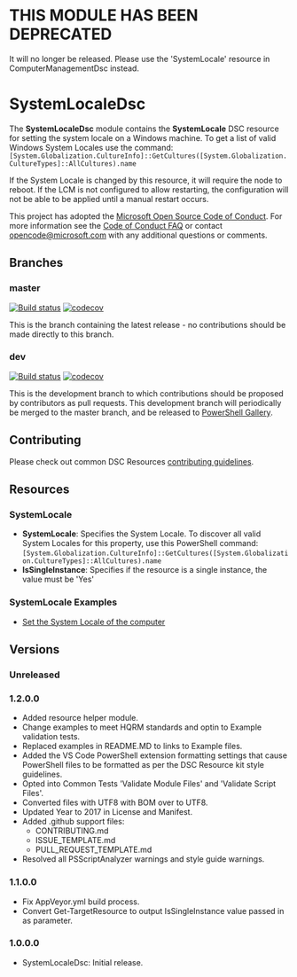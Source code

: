# THIS MODULE HAS BEEN DEPRECATED

It will no longer be released. Please use the 'SystemLocale' resource in
ComputerManagementDsc instead.

# SystemLocaleDsc

The **SystemLocaleDsc** module contains the **SystemLocale** DSC resource for
setting the system locale on a Windows machine. To get a list of valid Windows
System Locales use the command:
`[System.Globalization.CultureInfo]::GetCultures([System.Globalization.CultureTypes]::AllCultures).name`

If the System Locale is changed by this resource, it will require the node to reboot.
If the LCM is not configured to allow restarting, the configuration will not be
able to be applied until a manual restart occurs.

This project has adopted the [Microsoft Open Source Code of Conduct](https://opensource.microsoft.com/codeofconduct/).
For more information see the [Code of Conduct FAQ](https://opensource.microsoft.com/codeofconduct/faq/)
or contact [opencode@microsoft.com](mailto:opencode@microsoft.com) with any
additional questions or comments.

## Branches

### master

[![Build status](https://ci.appveyor.com/api/projects/status/i9vo21txuwm2hjk7/branch/master?svg=true)](https://ci.appveyor.com/project/PowerShell/SystemLocaleDsc/branch/master)
[![codecov](https://codecov.io/gh/PowerShell/SystemLocaleDsc/branch/master/graph/badge.svg)](https://codecov.io/gh/PowerShell/SystemLocaleDsc/branch/master)

This is the branch containing the latest release - no contributions should be made
directly to this branch.

### dev

[![Build status](https://ci.appveyor.com/api/projects/status/i9vo21txuwm2hjk7/branch/dev?svg=true)](https://ci.appveyor.com/project/PowerShell/SystemLocaleDsc/branch/dev)
[![codecov](https://codecov.io/gh/PowerShell/SystemLocaleDsc/branch/dev/graph/badge.svg)](https://codecov.io/gh/PowerShell/SystemLocaleDsc/branch/dev)

This is the development branch to which contributions should be proposed by contributors
as pull requests. This development branch will periodically be merged to the master
branch, and be released to [PowerShell Gallery](https://www.powershellgallery.com/).

## Contributing

Please check out common DSC Resources [contributing guidelines](https://github.com/PowerShell/DscResource.Kit/blob/master/CONTRIBUTING.md).

## Resources

### SystemLocale

* **SystemLocale**: Specifies the System Locale. To discover all valid System
  Locales for this property, use this PowerShell command: `[System.Globalization.CultureInfo]::GetCultures([System.Globalization.CultureTypes]::AllCultures).name`
* **IsSingleInstance**: Specifies if the resource is a single instance, the value
  must be 'Yes'

### SystemLocale Examples

* [Set the System Locale of the computer](/Examples/Resources/SystemLocaleDsc/1-SetSystemLocale.ps1)

## Versions

### Unreleased

### 1.2.0.0

* Added resource helper module.
* Change examples to meet HQRM standards and optin to Example validation
  tests.
* Replaced examples in README.MD to links to Example files.
* Added the VS Code PowerShell extension formatting settings that cause PowerShell
  files to be formatted as per the DSC Resource kit style guidelines.
* Opted into Common Tests 'Validate Module Files' and 'Validate Script Files'.
* Converted files with UTF8 with BOM over to UTF8.
* Updated Year to 2017 in License and Manifest.
* Added .github support files:
  * CONTRIBUTING.md
  * ISSUE_TEMPLATE.md
  * PULL_REQUEST_TEMPLATE.md
* Resolved all PSScriptAnalyzer warnings and style guide warnings.

### 1.1.0.0

* Fix AppVeyor.yml build process.
* Convert Get-TargetResource to output IsSingleInstance value passed in as parameter.

### 1.0.0.0

* SystemLocaleDsc: Initial release.
